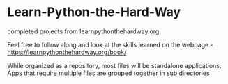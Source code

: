 # Learn-Python-the-Hard-Way
completed projects from learnpythonthehardway.org

Feel free to follow along and look at the skills learned on the webpage - https://learnpythonthehardway.org/book/

While organized as a repository, most files will be standalone applications. Apps that require multiple files are grouped together in sub directories
